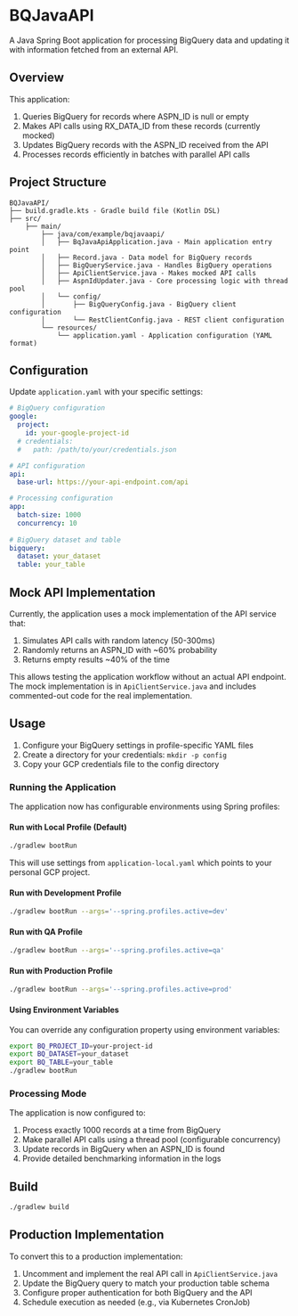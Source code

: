 # BQJavaAPI

A Java Spring Boot application for processing BigQuery data and updating it with information fetched from an external API.

## Overview

This application:

1. Queries BigQuery for records where ASPN_ID is null or empty
2. Makes API calls using RX_DATA_ID from these records (currently mocked)
3. Updates BigQuery records with the ASPN_ID received from the API
4. Processes records efficiently in batches with parallel API calls

## Project Structure

```
BQJavaAPI/
├── build.gradle.kts - Gradle build file (Kotlin DSL)
├── src/
    ├── main/
        ├── java/com/example/bqjavaapi/
        │   ├── BqJavaApiApplication.java - Main application entry point
        │   ├── Record.java - Data model for BigQuery records
        │   ├── BigQueryService.java - Handles BigQuery operations
        │   ├── ApiClientService.java - Makes mocked API calls
        │   ├── AspnIdUpdater.java - Core processing logic with thread pool
        │   └── config/
        │       ├── BigQueryConfig.java - BigQuery client configuration
        │       └── RestClientConfig.java - REST client configuration
        └── resources/
            └── application.yaml - Application configuration (YAML format)
```

## Configuration

Update `application.yaml` with your specific settings:

```yaml
# BigQuery configuration
google:
  project:
    id: your-google-project-id
  # credentials:
  #   path: /path/to/your/credentials.json

# API configuration
api:
  base-url: https://your-api-endpoint.com/api

# Processing configuration
app:
  batch-size: 1000
  concurrency: 10
  
# BigQuery dataset and table
bigquery:
  dataset: your_dataset
  table: your_table
```

## Mock API Implementation

Currently, the application uses a mock implementation of the API service that:

1. Simulates API calls with random latency (50-300ms)
2. Randomly returns an ASPN_ID with ~60% probability
3. Returns empty results ~40% of the time

This allows testing the application workflow without an actual API endpoint. The mock implementation is in `ApiClientService.java` and includes commented-out code for the real implementation.

## Usage

1. Configure your BigQuery settings in profile-specific YAML files
2. Create a directory for your credentials: `mkdir -p config`
3. Copy your GCP credentials file to the config directory

### Running the Application

The application now has configurable environments using Spring profiles:

#### Run with Local Profile (Default)

```bash
./gradlew bootRun
```

This will use settings from `application-local.yaml` which points to your personal GCP project.

#### Run with Development Profile

```bash
./gradlew bootRun --args='--spring.profiles.active=dev'
```

#### Run with QA Profile

```bash
./gradlew bootRun --args='--spring.profiles.active=qa'
```

#### Run with Production Profile

```bash
./gradlew bootRun --args='--spring.profiles.active=prod'
```

#### Using Environment Variables

You can override any configuration property using environment variables:

```bash
export BQ_PROJECT_ID=your-project-id
export BQ_DATASET=your_dataset
export BQ_TABLE=your_table
./gradlew bootRun
```

### Processing Mode

The application is now configured to:

1. Process exactly 1000 records at a time from BigQuery
2. Make parallel API calls using a thread pool (configurable concurrency)
3. Update records in BigQuery when an ASPN_ID is found
4. Provide detailed benchmarking information in the logs

## Build

```bash
./gradlew build
```

## Production Implementation

To convert this to a production implementation:

1. Uncomment and implement the real API call in `ApiClientService.java`
2. Update the BigQuery query to match your production table schema
3. Configure proper authentication for both BigQuery and the API
4. Schedule execution as needed (e.g., via Kubernetes CronJob)
